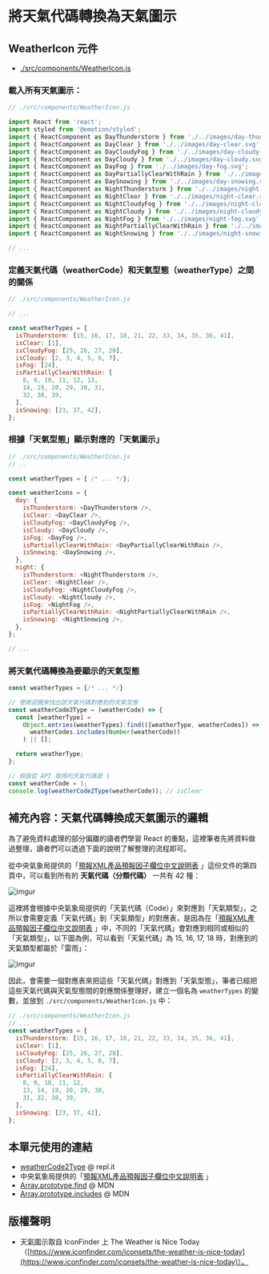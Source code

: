 # 將天氣代碼轉換為天氣圖示

## WeatherIcon 元件

- [./src/components/WeatherIcon.js](https://github.com/pjchender/learn-react-from-hook-realtime-weather-app/blob/weather-code-to-weather-type/src/components/WeatherIcon.js)

### 載入所有天氣圖示：

```js
// ./src/components/WeatherIcon.js

import React from 'react';
import styled from '@emotion/styled';
import { ReactComponent as DayThunderstorm } from './../images/day-thunderstorm.svg';
import { ReactComponent as DayClear } from './../images/day-clear.svg';
import { ReactComponent as DayCloudyFog } from './../images/day-cloudy-fog.svg';
import { ReactComponent as DayCloudy } from './../images/day-cloudy.svg';
import { ReactComponent as DayFog } from './../images/day-fog.svg';
import { ReactComponent as DayPartiallyClearWithRain } from './../images/day-partially-clear-with-rain.svg';
import { ReactComponent as DaySnowing } from './../images/day-snowing.svg';
import { ReactComponent as NightThunderstorm } from './../images/night-thunderstorm.svg';
import { ReactComponent as NightClear } from './../images/night-clear.svg';
import { ReactComponent as NightCloudyFog } from './../images/night-cloudy-fog.svg';
import { ReactComponent as NightCloudy } from './../images/night-cloudy.svg';
import { ReactComponent as NightFog } from './../images/night-fog.svg';
import { ReactComponent as NightPartiallyClearWithRain } from './../images/night-partially-clear-with-rain.svg';
import { ReactComponent as NightSnowing } from './../images/night-snowing.svg';

// ...
```

### 定義天氣代碼（weatherCode）和天氣型態（weatherType）之間的關係

```js
// ./src/components/WeatherIcon.js

// ...

const weatherTypes = {
  isThunderstorm: [15, 16, 17, 18, 21, 22, 33, 34, 35, 36, 41],
  isClear: [1],
  isCloudyFog: [25, 26, 27, 28],
  isCloudy: [2, 3, 4, 5, 6, 7],
  isFog: [24],
  isPartiallyClearWithRain: [
    8, 9, 10, 11, 12, 13,
    14, 19, 20, 29, 30, 31,
    32, 38, 39,
  ],
  isSnowing: [23, 37, 42],
};
```

### 根據「天氣型態」顯示對應的「天氣圖示」

```js
// ./src/components/WeatherIcon.js
// ..

const weatherTypes = { /* ... */};

const weatherIcons = {
  day: {
    isThunderstorm: <DayThunderstorm />,
    isClear: <DayClear />,
    isCloudyFog: <DayCloudyFog />,
    isCloudy: <DayCloudy />,
    isFog: <DayFog />,
    isPartiallyClearWithRain: <DayPartiallyClearWithRain />,
    isSnowing: <DaySnowing />,
  },
  night: {
    isThunderstorm: <NightThunderstorm />,
    isClear: <NightClear />,
    isCloudyFog: <NightCloudyFog />,
    isCloudy: <NightCloudy />,
    isFog: <NightFog />,
    isPartiallyClearWithRain: <NightPartiallyClearWithRain />,
    isSnowing: <NightSnowing />,
  },
};

// ...
```

### 將天氣代碼轉換為要顯示的天氣型態

```js
const weatherTypes = {/* ... */}

// 使用迴圈來找出該天氣代碼對應到的天氣型態
const weatherCode2Type = (weatherCode) => {
  const [weatherType] =
    Object.entries(weatherTypes).find(([weatherType, weatherCodes]) =>
      weatherCodes.includes(Number(weatherCode))
    ) || [];

  return weatherType;
};

// 假設從 API 取得的天氣代碼是 1
const weatherCode = 1;
console.log(weatherCode2Type(weatherCode)); // isClear
```


## 補充內容：天氣代碼轉換成天氣圖示的邏輯

為了避免資料處理的部分偏離的讀者們學習 React 的重點，這裡筆者先將資料做過整理，讀者們可以透過下面的說明了解整理的流程即可。

從中央氣象局提供的「[預報XML產品預報因子欄位中文說明表](https://opendata.cwb.gov.tw/opendatadoc/MFC/D0047.pdf) 」這份文件的第四頁中，可以看到所有的 **天氣代碼（分類代碼）** 一共有 42 種：

![imgur](https://i.imgur.com/vDsvwbm.png)

這裡將會根據中央氣象局提供的「天氣代碼（Code）」來對應到「天氣類型」，之所以會需要定義「天氣代碼」到「天氣類型」的對應表，是因為在「[預報XML產品預報因子欄位中文說明表](https://opendata.cwb.gov.tw/opendatadoc/MFC/D0047.pdf) 」中，不同的「天氣代碼」會對應到相同或相似的「天氣類型」，以下圖為例，可以看到「天氣代碼」為 15, 16, 17, 18 時，對應到的天氣類型都屬於「雷雨」：

![imgur](https://i.imgur.com/1B5yMni.png)

因此，會需要一個對應表來把這些「天氣代碼」對應到「天氣型態」，筆者已經把這些天氣代碼與天氣型態間的對應關係整理好，建立一個名為 `weatherTypes` 的變數，並放到 `./src/components/WeatherIcon.js` 中：

```jsx
// ./src/components/WeatherIcon.js
// ...
const weatherTypes = {
  isThunderstorm: [15, 16, 17, 18, 21, 22, 33, 34, 35, 36, 41],
  isClear: [1],
  isCloudyFog: [25, 26, 27, 28],
  isCloudy: [2, 3, 4, 5, 6, 7],
  isFog: [24],
  isPartiallyClearWithRain: [
    8, 9, 10, 11, 12,
    13, 14, 19, 20, 29, 30,
    31, 32, 38, 39,
  ],
  isSnowing: [23, 37, 42],
};
```

## 本單元使用的連結

- [weatherCode2Type](https://repl.it/@PJCHENder/weatherCode2Type) @ repl.it
- 中央氣象局提供的「[預報XML產品預報因子欄位中文說明表](https://opendata.cwb.gov.tw/opendatadoc/MFC/D0047.pdf) 」
- [Array.prototype.find](https://developer.mozilla.org/en-US/docs/Web/JavaScript/Reference/Global_Objects/Array/find) @ MDN
- [Array.prototype.includes](https://developer.mozilla.org/en-US/docs/Web/JavaScript/Reference/Global_Objects/Array/includes) @ MDN

## 版權聲明

- 天氣圖示取自 IconFinder 上 The Weather is Nice Today（[https://www.iconfinder.com/iconsets/the-weather-is-nice-today](https://www.iconfinder.com/iconsets/the-weather-is-nice-today)）。
